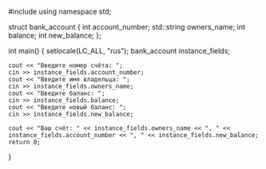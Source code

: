 #include <iostream>
using namespace std;

struct bank_account {
    int account_number;
    std::string owners_name;
    int balance;
    int new_balance;
};

int main()
{
    setlocale(LC_ALL, "rus");
    bank_account instance_fields;

    cout << "Введите номер счёта: ";
    cin >> instance_fields.account_number;
    cout << "Введите имя владельца: ";
    cin >> instance_fields.owners_name;
    cout << "Введите баланс: ";
    cin >> instance_fields.balance;
    cout << "Введите новый баланс: ";
    cin >> instance_fields.new_balance;

    cout << "Ваш счёт: " << instance_fields.owners_name << ", " << instance_fields.account_number << ", " << instance_fields.new_balance;
    return 0;
}
